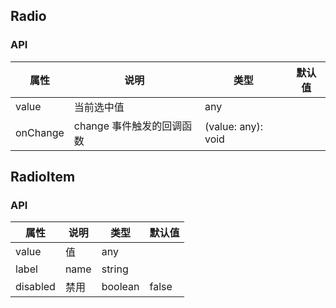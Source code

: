## Radio
### API
属性 | 说明 | 类型 | 默认值
---- | ---- | ---- | ----
value | 当前选中值 | any | |
onChange | change 事件触发的回调函数 | (value: any): void | |


## RadioItem
### API
属性 | 说明 | 类型 | 默认值
---- | ---- | ---- | ----
value | 值 | any | |
label | name | string | |
disabled | 禁用 | boolean | false


